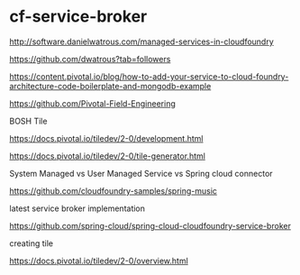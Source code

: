 # cf-service-broker

http://software.danielwatrous.com/managed-services-in-cloudfoundry


https://github.com/dwatrous?tab=followers


https://content.pivotal.io/blog/how-to-add-your-service-to-cloud-foundry-architecture-code-boilerplate-and-mongodb-example


https://github.com/Pivotal-Field-Engineering



BOSH Tile

https://docs.pivotal.io/tiledev/2-0/development.html

https://docs.pivotal.io/tiledev/2-0/tile-generator.html


System Managed vs User Managed Service vs Spring cloud connector

https://github.com/cloudfoundry-samples/spring-music


latest service broker implementation

https://github.com/spring-cloud/spring-cloud-cloudfoundry-service-broker

creating tile

https://docs.pivotal.io/tiledev/2-0/overview.html








